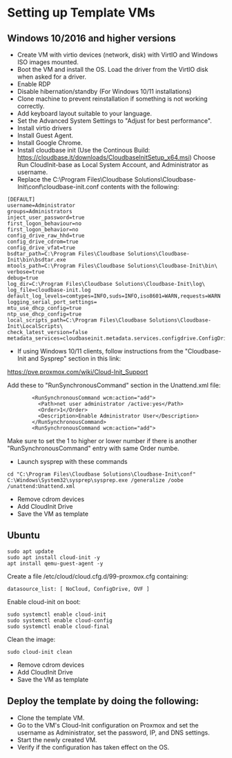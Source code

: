 # Setting up Template VMs

## Windows 10/2016 and higher versions

* Create VM with virtio devices (network, disk) with VirtIO and Windows ISO images mounted.
* Boot the VM and install the OS. Load the driver from the VirtIO disk when asked for a driver.
* Enable RDP
* Disable hibernation/standby (For Windows 10/11 installations)
* Clone machine to prevent reinstallation if something is not working correctly.
* Add keyboard layout suitable to your language.
* Set the Advanced System Settings to "Adjust for best performance".
* Install virtio drivers
* Install Guest Agent.
* Install Google Chrome.
* Install cloudbase init (Use the Continous Build: https://cloudbase.it/downloads/CloudbaseInitSetup_x64.msi)
Choose Run CloudInit-base as Local System Account, and Administrator as username.
* Replace the C:\Program Files\Cloudbase Solutions\Cloudbase-Init\conf\cloudbase-init.conf contents with the following:
```
[DEFAULT]
username=Administrator
groups=Administrators
inject_user_password=true
first_logon_behaviour=no
first_logon_behavior=no
config_drive_raw_hhd=true
config_drive_cdrom=true
config_drive_vfat=true
bsdtar_path=C:\Program Files\Cloudbase Solutions\Cloudbase-Init\bin\bsdtar.exe
mtools_path=C:\Program Files\Cloudbase Solutions\Cloudbase-Init\bin\
verbose=true
debug=true
log_dir=C:\Program Files\Cloudbase Solutions\Cloudbase-Init\log\
log_file=cloudbase-init.log
default_log_levels=comtypes=INFO,suds=INFO,iso8601=WARN,requests=WARN
logging_serial_port_settings=
mtu_use_dhcp_config=true
ntp_use_dhcp_config=true
local_scripts_path=C:\Program Files\Cloudbase Solutions\Cloudbase-Init\LocalScripts\
check_latest_version=false
metadata_services=cloudbaseinit.metadata.services.configdrive.ConfigDriveService
```

* If using Windows 10/11 clients, follow instructions from the "Cloudbase-Init and Sysprep" section in this link:

https://pve.proxmox.com/wiki/Cloud-Init_Support

Add these to "RunSynchronousCommand" section in the Unattend.xml file:
```
        <RunSynchronousCommand wcm:action="add">
          <Path>net user administrator /active:yes</Path>
          <Order>1</Order>
          <Description>Enable Administrator User</Description>
        </RunSynchronousCommand>
        <RunSynchronousCommand wcm:action="add">
```

Make sure to set the <Order>1</Order> to higher or lower number if there is another "RunSynchronousCommand" entry with same Order numbe.

* Launch sysprep with these commands
```
cd "C:\Program Files\Cloudbase Solutions\Cloudbase-Init\conf"
C:\Windows\System32\sysprep\sysprep.exe /generalize /oobe /unattend:Unattend.xml
```

* Remove cdrom devices
* Add CloudInit Drive
* Save the VM as template


## Ubuntu
```
sudo apt update
sudo apt install cloud-init -y
apt install qemu-guest-agent -y
```

Create a file /etc/cloud/cloud.cfg.d/99-proxmox.cfg containing:
```
datasource_list: [ NoCloud, ConfigDrive, OVF ]
```

Enable cloud-init on boot:
```
sudo systemctl enable cloud-init
sudo systemctl enable cloud-config
sudo systemctl enable cloud-final
```

Clean the image:
```
sudo cloud-init clean
```

* Remove cdrom devices
* Add CloudInit Drive
* Save the VM as template


## Deploy the template by doing the following:

* Clone the template VM.
* Go to the VM's Cloud-Init configuration on Proxmox and set the username as Administrator, set the password, IP, and DNS settings.
* Start the newly created VM.
* Verify if the configuration has taken effect on the OS.

